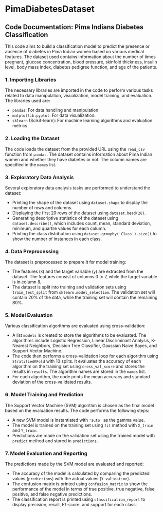 # PimaDiabetesDataset
## Code Documentation: Pima Indians Diabetes Classification

This code aims to build a classification model to predict the presence or absence of diabetes in Pima Indian women based on various medical features. The dataset used contains information about the number of times pregnant, glucose concentration, blood pressure, skinfold thickness, insulin level, body mass index, diabetes pedigree function, and age of the patients.

### 1. Importing Libraries
The necessary libraries are imported in the code to perform various tasks related to data manipulation, visualization, model training, and evaluation. The libraries used are:
- `pandas`: For data handling and manipulation.
- `matplotlib.pyplot`: For data visualization.
- `sklearn` (Scikit-learn): For machine learning algorithms and evaluation metrics.

### 2. Loading the Dataset
The code loads the dataset from the provided URL using the `read_csv` function from `pandas`. The dataset contains information about Pima Indian women and whether they have diabetes or not. The column names are specified in the `names` list.

### 3. Exploratory Data Analysis
Several exploratory data analysis tasks are performed to understand the dataset:

- Printing the shape of the dataset using `dataset.shape` to display the number of rows and columns.
- Displaying the first 20 rows of the dataset using `dataset.head(20)`.
- Generating descriptive statistics of the dataset using `dataset.describe()`, which includes count, mean, standard deviation, minimum, and quartile values for each column.
- Printing the class distribution using `dataset.groupby('Class').size()` to show the number of instances in each class.

### 4. Data Preprocessing
The dataset is preprocessed to prepare it for model training:

- The features (`X`) and the target variable (`y`) are extracted from the dataset. The features consist of columns 0 to 7, while the target variable is in column 8.
- The dataset is split into training and validation sets using `train_test_split` from `sklearn.model_selection`. The validation set will contain 20% of the data, while the training set will contain the remaining 80%.

### 5. Model Evaluation
Various classification algorithms are evaluated using cross-validation:

- A list `models` is created to store the algorithms to be evaluated. The algorithms include Logistic Regression, Linear Discriminant Analysis, K-Nearest Neighbors, Decision Tree Classifier, Gaussian Naive Bayes, and Support Vector Machine.
- The code then performs a cross-validation loop for each algorithm using `StratifiedKFold` with 10 splits. It evaluates the accuracy of each algorithm on the training set using `cross_val_score` and stores the results in `results`. The algorithm names are stored in the `names` list.
- For each algorithm, the code prints the mean accuracy and standard deviation of the cross-validated results.

### 6. Model Training and Prediction
The Support Vector Machine (SVM) algorithm is chosen as the final model based on the evaluation results. The code performs the following steps:

- A new SVM model is instantiated with `'auto'` as the gamma value.
- The model is trained on the training set using `fit` method with `X_train` and `Y_train`.
- Predictions are made on the validation set using the trained model with `predict` method and stored in `predictions`.

### 7. Model Evaluation and Reporting
The predictions made by the SVM model are evaluated and reported:

- The accuracy of the model is calculated by comparing the predicted values (`predictions`) with the actual values (`Y_validation`).
- The confusion matrix is printed using `confusion_matrix` to show the performance of the model in terms of true positive, true negative, false positive, and false negative predictions.
- The classification report is printed using `classification_report` to display precision, recall, F1-score, and support for each class.
